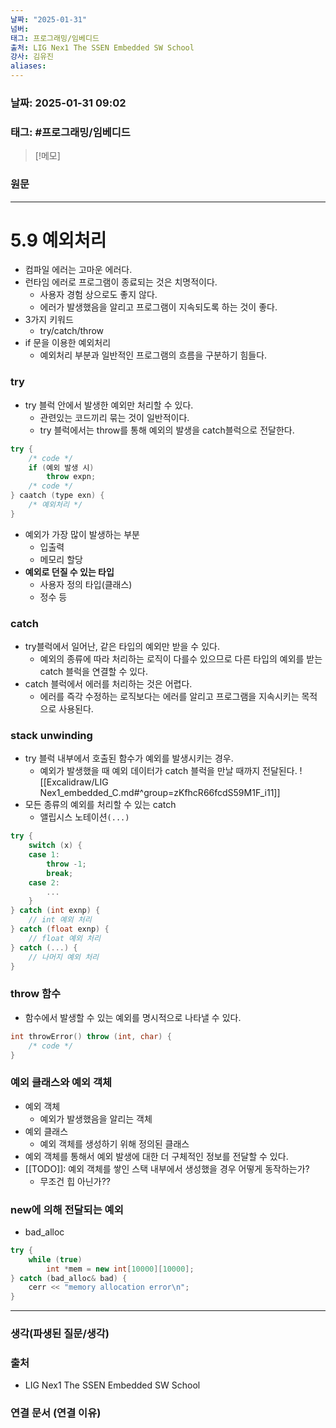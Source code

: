 ```yaml
---
날짜: "2025-01-31"
넘버: 
태그: 프로그래밍/임베디드
출처: LIG Nex1 The SSEN Embedded SW School
강사: 김유진
aliases:
---
```

### 날짜:  2025-01-31 09:02

### 태그: #프로그래밍/임베디드

>[!메모]
>

### 원문
---
# 5.9 예외처리
- 컴파일 에러는 고마운 에러다.
- 런타임 에러로 프로그램이 종료되는 것은 치명적이다.
	- 사용자 경험 상으로도 좋지 않다.
	- 에러가 발생했음을 알리고 프로그램이 지속되도록 하는 것이 좋다.
- 3가지 키워드
	- try/catch/throw
- if 문을 이용한 예외처리
	- 예외처리 부분과 일반적인 프로그램의 흐름을 구분하기 힘들다.
### try
- try 블럭 안에서 발생한 예외만 처리할 수 있다.
	- 관련있는 코드끼리 묶는 것이 일반적이다.
	- try 블럭에서는  throw를 통해 예외의 발생을 catch블럭으로 전달한다.
```C++
try {
	/* code */
	if (예외 발생 시)
		throw expn;
	/* code */	
} caatch (type exn) {
	/* 예외처리 */
}
```
- 예외가 가장 많이 발생하는 부분
	- 입출력
	- 메모리 할당
- **예외로 던질 수 있는 타입**
	- 사용자 정의 타입(클래스)
	- 정수 등
### catch
- try블럭에서 일어난, 같은 타입의 예외만 받을 수 있다.
	- 예외의 종류에 따라 처리하는 로직이 다를수 있으므로 다른 타입의 예외를 받는 catch 블럭을 연결할 수 있다. 
- catch 블럭에서 에러를 처리하는 것은 어렵다.
	- 에러를 즉각 수정하는 로직보다는 에러를 알리고 프로그램을 지속시키는 목적으로 사용된다.
### stack unwinding
- try 블럭 내부에서 호출된 함수가 예외를 발생시키는 경우.
	- 예외가 발생했을 때 예외 데이터가 catch 블럭을 만날 때까지 전달된다.
![[Excalidraw/LIG Nex1_embedded_C.md#^group=zKfhcR66fcdS59M1F_i11]]
- 모든 종류의 예외를 처리할 수 있는 catch
	- 앨립시스 노테이션`(...)`
```cpp
try {
	switch (x) {
	case 1:
		throw -1;
		break;
	case 2:
		...
	}
} catch (int exnp) {
	// int 예외 처리	
} catch (float exnp) {
	// float 예외 처리
} catch (...) {
	// 나머지 예외 처리
}
```
### throw 함수
- 함수에서 발생할 수 있는 예외를 명시적으로 나타낼 수 있다.
```c++
int throwError() throw (int, char) {
	/* code */
}
```
### 예외 클래스와 예외 객체
- 예외 객체
	- 예외가 발생했음을 알리는 객체
- 예외 클래스
	- 예외 객체를 생성하기 위해 정의된 클래스
- 예외 객체를 통해서 예외 발생에 대한 더 구체적인 정보를 전달할 수 있다.
- [[TODO]]: 예외 객체를 쌓인 스택 내부에서 생성했을 경우 어떻게 동작하는가?
	- 무조건 힙 아닌가??
### new에 의해 전달되는 예외
- bad_alloc
```cpp
try {
	while (true)
		int *mem = new int[10000][10000];
} catch (bad_alloc& bad) {
	cerr << "memory allocation error\n";
}
```


---
### 생각(파생된 질문/생각)

### 출처
- LIG Nex1 The SSEN Embedded SW School

### 연결 문서 (연결 이유)
